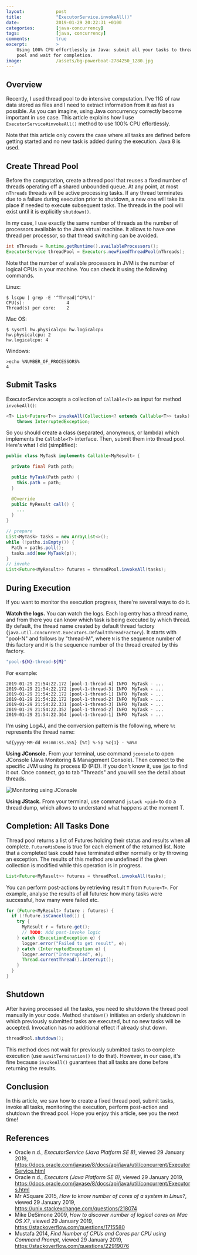 ```yaml
---
layout:            post
title:             "ExecutorService.invokeAll()"
date:              2019-01-29 20:22:31 +0100
categories:        [java-concurrency]
tags:              [java, concurrency]
comments:          true
excerpt:           >
    Using 100% CPU effortlessly in Java: submit all your tasks to thread
    pool and wait for completion.
image:             /assets/bg-powerboat-2784250_1280.jpg
---
```


## Overview

Recently, I used thread pool to do intensive computation. I've 11G of raw data
stored as files and I need to extract information from it as fast as possible.
As you can imagine, using Java concurrency correctly become important in use
case. This article explains how I use `ExecutorService#invokeAll()` method to
use 100% CPU effortlessly.

Note that this article only covers the case where all tasks are defined before
getting started and no new task is added during the execution. Java 8 is used.

## Create Thread Pool

Before the computation, create a thread pool that reuses a fixed number of
threads operating off a shared unbounded queue. At any point, at most `nThreads`
threads will be active processing tasks. If any thread terminates due to a
failure during execution prior to shutdown, a new one will take its place if
needed to execute subsequent tasks. The threads in the pool will exist until it
is explicitly `shutdown()`.

In my case, I use exactly the same number of threads as the number of
processors available to the Java virtual machine. It allows to have one thread
per processor, so that thread switching can be avoided.

```java
int nThreads = Runtime.getRuntime().availableProcessors();
ExecutorService threadPool = Executors.newFixedThreadPool(nThreads);
```

Note that the number of available processors in JVM is the number of logical
CPUs in your machine. You can check it using the following commands.

Linux:

```
$ lscpu | grep -E '^Thread|^CPU\('
CPU(s):                4
Thread(s) per core:    2
```

Mac OS:

```
$ sysctl hw.physicalcpu hw.logicalcpu
hw.physicalcpu: 2
hw.logicalcpu: 4
```

Windows:

```
>echo %NUMBER_OF_PROCESSORS%
4
```

## Submit Tasks

ExecutorService accepts a collection of `Callable<T>` as input for method
`invokeAll()`:

```java
<T> List<Future<T>> invokeAll(Collection<? extends Callable<T>> tasks)
    throws InterruptedException;
```

So you should create a class (separated, anonymous, or lambda) which implements
the `Callable<T>` interface. Then, submit them into thread pool. Here's what I
did (simplified):

```java
public class MyTask implements Callable<MyResult> {

  private final Path path;

  public MyTask(Path path) {
    this.path = path;
  }

  @Override
  public MyResult call() {
    ...
  }
}
```

```java
// prepare
List<MyTask> tasks = new ArrayList<>();
while (!paths.isEmpty()) {
  Path = paths.poll();
  tasks.add(new MyTask(p));
}
// invoke
List<Future<MyResult>> futures = threadPool.invokeAll(tasks);
```

## During Execution

If you want to monitor the execution progress, there're several ways to do it.

**Watch the logs.** You can watch the logs. Each log
entry has a thread name, and from there you can know which task is being
executed by which thread. By default, the thread name created by default thread
factory (`java.util.concurrent.Executors.DefaultThreadFactory`). It starts with
"pool-N" and follows by "thread-M", where `N` is the sequence number of this
factory and `M` is the sequence number of the thread created by this factory.

```sh
"pool-${N}-thread-${M}"
```

For example:

```
2019-01-29 21:54:22.172 [pool-1-thread-4] INFO  MyTask - ...
2019-01-29 21:54:22.172 [pool-1-thread-3] INFO  MyTask - ...
2019-01-29 21:54:22.172 [pool-1-thread-1] INFO  MyTask - ...
2019-01-29 21:54:22.172 [pool-1-thread-2] INFO  MyTask - ...
2019-01-29 21:54:22.331 [pool-1-thread-3] INFO  MyTask - ...
2019-01-29 21:54:22.352 [pool-1-thread-2] INFO  MyTask - ...
2019-01-29 21:54:22.364 [pool-1-thread-1] INFO  MyTask - ...
```

I'm using Log4J, and the conversion pattern is the following, where `%t`
represents the thread name:

```
%d{yyyy-MM-dd HH:mm:ss.SSS} [%t] %-5p %c{1} - %m%n
```

**Using JConsole.** From your terminal, use command `jconsole` to open JConsole
(Java Monitoring & Management Console). Then connect to the specific JVM using
its process ID (PID). If you don't know it, use `jps` to find it out. Once
connect, go to tab "Threads" and you will see the detail about threads.

![Monitoring using JConsole](/assets/20190129-jconsole.png)

**Using JStack.** From your terminal, use command `jstack <pid>` to do a thread
dump, which allows to understand what happens at the moment T.

## Completion: All Tasks Done

Thread pool returns a list of Futures holding their status and results when all
complete. `Future#isDone` is true for each element of the returned list. Note
that a completed task could have terminated either normally or by throwing an
exception. The results of this method are undefined if the given collection is
modified while this operation is in progress.

```java
List<Future<MyResult>> futures = threadPool.invokeAll(tasks);
```

You can perform post-actions by retrieving result `T` from `Future<T>`. For
example, analyse the results of all futures: how many tasks were successful,
how many were failed etc.

```java
for (Future<MyResult> future : futures) {
  if (!future.isCancelled()) {
    try {
      MyResult r = future.get();
      // TODO: Add post-invoke logic
    } catch (ExecutionException e) {
      logger.error("Failed to get result", e);
    } catch (InterruptedException e) {
      logger.error("Interrupted", e);
      Thread.currentThread().interrupt();
    }
  }
}
```

## Shutdown

After having processed all the tasks, you need to shutdown the thread pool
manually in your code. Method `shutdown()` initiates an orderly shutdown in
which previously submitted tasks are executed, but no new tasks will be
accepted. Invocation has no additional effect if already shut down.

```java
threadPool.shutdown();
```

This method does not wait for previously submitted tasks to complete execution
(use `awaitTermination()` to do that). However, in our case, it's fine because
`invokeAll()` guarantees that all tasks are done before returning the results.

## Conclusion

In this article, we saw how to create a fixed thread pool, submit tasks, invoke
all tasks, monitoring the execution, perform post-action and shutdown the thread
pool. Hope you enjoy this article, see you the next time!

## References

- Oracle n.d., _ExecutorService (Java Platform SE 8)_,
  viewed 29 January 2019, <https://docs.oracle.com/javase/8/docs/api/java/util/concurrent/ExecutorService.html>
- Oracle n.d., _Executors (Java Platform SE 8)_,
  viewed 29 January 2019, <https://docs.oracle.com/javase/8/docs/api/java/util/concurrent/Executors.html>
- Mr ASquare 2015, _How to know number of cores of a system in Linux?_,
  viewed 29 January 2019, <https://unix.stackexchange.com/questions/218074>
- Mike DeSimone 2009, _How to discover number of logical cores on Mac OS X?_,
  viewed 29 January 2019, <https://stackoverflow.com/questions/1715580>
- Mustafa 2014, _Find Number of CPUs and Cores per CPU using Command Prompt_,
  viewed 29 January 2019, <https://stackoverflow.com/questions/22919076>

